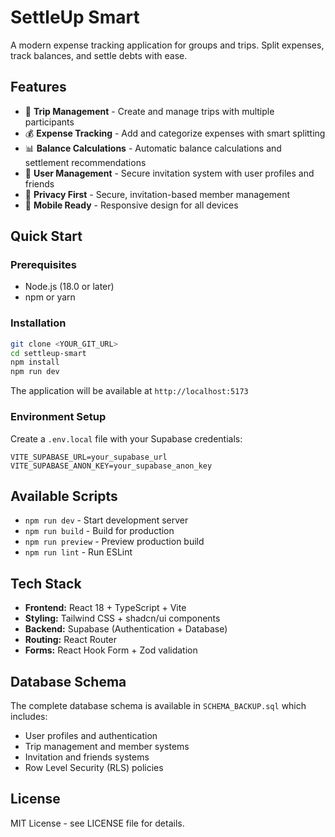# SettleUp Smart

A modern expense tracking application for groups and trips. Split expenses, track balances, and settle debts with ease.

## Features

- 🎯 **Trip Management** - Create and manage trips with multiple participants
- 💰 **Expense Tracking** - Add and categorize expenses with smart splitting
- 📊 **Balance Calculations** - Automatic balance calculations and settlement recommendations
- 👥 **User Management** - Secure invitation system with user profiles and friends
- 🔐 **Privacy First** - Secure, invitation-based member management
- 📱 **Mobile Ready** - Responsive design for all devices

## Quick Start

### Prerequisites

- Node.js (18.0 or later)
- npm or yarn

### Installation

```bash
git clone <YOUR_GIT_URL>
cd settleup-smart
npm install
npm run dev
```

The application will be available at `http://localhost:5173`

### Environment Setup

Create a `.env.local` file with your Supabase credentials:

```env
VITE_SUPABASE_URL=your_supabase_url
VITE_SUPABASE_ANON_KEY=your_supabase_anon_key
```

## Available Scripts

- `npm run dev` - Start development server
- `npm run build` - Build for production
- `npm run preview` - Preview production build
- `npm run lint` - Run ESLint

## Tech Stack

- **Frontend:** React 18 + TypeScript + Vite
- **Styling:** Tailwind CSS + shadcn/ui components
- **Backend:** Supabase (Authentication + Database)
- **Routing:** React Router
- **Forms:** React Hook Form + Zod validation

## Database Schema

The complete database schema is available in `SCHEMA_BACKUP.sql` which includes:

- User profiles and authentication
- Trip management and member systems
- Invitation and friends systems
- Row Level Security (RLS) policies

## License

MIT License - see LICENSE file for details.
